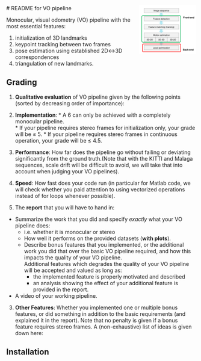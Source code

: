 <img src="vo_pipeline.png" align="right" width="30%"/>
# README for VO pipeline

Monocular, visual odometry (VO) pipeline with the most essential features:

1. initialization of 3D landmarks
2. keypoint tracking between two frames
3. pose estimation using established 2D↔3D correspondences
4. triangulation of new landmarks.

## Grading
1. **Qualitative evaluation** of VO pipeline given by the following points (sorted by decreasing order of importance):

  1. **Implementation**:
    * A 6 can only be achieved with a completely monocular pipeline.  
    * If your pipeline requires stereo frames for initialization only, your grade will be ≤ 5.
    * If your pipeline requires stereo frames in continuous operation, your grade will be ≤ 4.5.
  2. **Performance**: How far does the pipeline go without failing or deviating significantly from the ground truth.(Note that with the KITTI and Malaga sequences, scale drift will be difficult to avoid, we will take that into account when judging your VO pipelines).
  3. **Speed**: How fast does your code run (in particular for Matlab code, we will check whether you paid attention to using vectorized operations instead of for loops whenever possible).
  
2. The **report** that you will have to hand in:

  * Summarize the work that you did and specify _exactly_ what your VO pipeline does:
    * i.e. whether it is monocular or stereo
    * How well it performs on the provided datasets (**with plots**). 
    * Describe bonus features that you implemented, or the additional work you did that over the basic VO pipeline required, and how this impacts the quality of your VO pipeline.</br>
       Additional features which degrades the quality of your VO pipeline will be accepted and valued as long as:
       * the implemented feature is properly motivated and described
       * an analysis showing the effect of your additional feature is provided in the report.
  * A video of your working pipeline.

3. **Other Features**: Whether you implemented one or multiple bonus features, or did something in addition to the basic requirements (and explained it in the report). Note that no penalty is given if a bonus feature requires stereo frames. A (non-exhaustive) list of ideas is given down here:

## Installation
